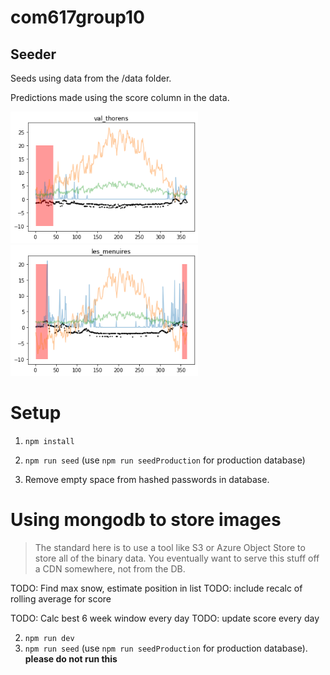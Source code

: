 # com617group10
## Seeder
Seeds using data from the /data folder.

Predictions made using the score column in the data.

<img src="/img/example_prediction.png" width="300"> 
<img src="/img/example_prediction2.png" width="300"> 

# Setup
1. `npm install`

2. `npm run seed` (use `npm run seedProduction` for production database)
3. Remove empty space from hashed passwords in database.


# Using mongodb to store images
>The standard here is to use a tool like S3 or Azure Object Store to store all of the binary data. You eventually want to serve this stuff off a CDN somewhere, not from the DB.

TODO: Find max snow, estimate position in list
TODO: include recalc of rolling average for score

TODO: Calc best 6 week window every day
TODO: update score every day

2. `npm run dev`
3. `npm run seed` (use `npm run seedProduction` for production database). **please do not run this**

